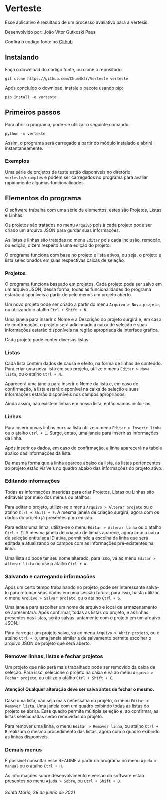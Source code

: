 # Verteste

Esse aplicativo é resultado de um processo avaliativo para a Vertesis.

Desenvolvido por: João Vitor Gutkoski Paes

Confira o codigo fonte no [Github](https://github.com/Chum4k3r/Verteste)


## Instalando

Faça o download do código fonte, ou clone o repositório

```
git clone https://github.com/Chum4k3r/Verteste verteste
```

Após concluído o download, instale o pacote usando pip:

```
pip install -e verteste
```


## Primeiros passos

Para abrir o programa, pode-se utilizar o seguinte comando:

```
python -m verteste
```

Assim, o programa será carregado a partir do módulo instalado e abrirá instantaneamente.

### Exemplos

Uma série de projetos de teste estão disponíveis no diretório `verteste/examples` e podem ser carregados no programa
para avaliar rapidamente algumas funcionalidades.


## Elementos do programa

O software trabalha com uma série de elementos, estes são Projetos, Listas e Linhas.

Os projetos são tratados no menu `Arquivo` pois à cada projeto pode ser criado um arquivo JSON para gurdar suas informações.

As listas e linhas são tratadas no menu `Editar` pois cada inclusão, remoção, ou edição, dizem respeito à uma edição do projeto.

O programa funciona com base no projeto e lista ativos, ou seja, o projeto e lista selecionados em suas respectivas caixas de seleção.


### Projetos

O programa funciona baseado em projetos. Cada projeto pode ser salvo em um arquivo JSON,
dessa forma, todas as funcionalidades do programa estarão disponíveis a partir de pelo menos um projeto aberto.

Um novo projeto pode ser criado a partir do menu `Arquivo > Novo projeto`, ou utilizando o atalho `Ctrl + Shift + N`.

Uma janela para inserir o Nome e a Descrição do projeto surgirá e, em caso de confirmação,
o projeto será adicionado a caixa de seleção e suas informações estarão disponíveis na região apropriada da interface gráfica.

Cada projeto pode conter diversas listas.


### Listas

Cada lista contém dados de causa e efeito, na forma de linhas de conteúdo.
Para criar uma nova lista em seu projeto, utilize o menu `Editar > Nova lista`, ou o atalho `Ctrl + N`.

Aparecerá uma janela para inserir o Nome da lista e, em caso de confirmação, a lista estará disponível na caixa de seleção
e suas informações estarão disponíveis nos campos apropriados.

Ainda assim, não existem linhas em nossa lista, então vamos incluí-las.


### Linhas

Para inserir novas linhas em sua lista utilize o menu `Editar > Inserir linha` ou o atalho `Ctrl + I`.
Surge, entao, uma janela para inserir as informações da linha.

Após inserir os dados, em caso de confirmação, a linha aparecerá na tabela abaixo das informações da lista.

Da mesma forma que a linha aparece abaixo da lista, as listas pertencentes ao projeto estão visíveis
no quadro abaixo das informações do projeto ativo.


### Editando informações

Todas as informações inseridas para criar Projetos, Listas ou Linhas são editáveis por meio dos menus ou atalhos.

Para editar o projeto, utiliza-se o menu `Arquivo > Alterar projeto` ou o atalho `Ctrl + Shift + E`. A mesma janela de criação
surgirá, agora com os dados do projeto já presentes para edição.

Para editar uma linha, utiliza-se o menu `Editar > Alterar linha` ou o atalho `Ctrl + E`. A mesma janela de criação de linhas aparece,
agora com a caixa de seleção entitulada ID ativa, permitindo a escolha da linha que será editada e atualizando os campos
com as informações pré-existentes na linha.

Uma lista só pode ter seu nome alterado, para isso, vá ao menu `Editar > Alterar lista` ou use o atalho `Ctrl + A`.


### Salvando e carregando informações

Após um certo tempo trabalhando no projeto, pode ser interessante salvá-lo para retomar seus dados em uma sessão futura, para isso,
basta utilizar o menu `Arquivo > Salvar projeto`, ou o atalho `Ctrl + S`.

Uma janela para escolher um nome de arquivo e local de armazenamento se apresentará. Após confirmar, todas as listas do projeto,
e as linhas presentes nas listas, serão salvas juntamente com o projeto em um arquivo JSON.

Para carregar um projeto salvo, vá ao menu `Arquivo > Abrir projeto`, ou o atalho `Ctrl + O`, uma janela similar a de salvamento
permite escolher o arquivo JSON de projeto que será aberto.


### Remover linhas, listas e fechar projetos

Um projeto que não será mais trabalhado pode ser removido da caixa de seleção. Para isso, selecione o projeto na caixa e vá ao menu
`Arquivo > Fechar projeto`, ou utilize o atalho `Ctrl + Shift + C`.

#### **Atenção! Qualquer alteração deve ser salva antes de fechar o mesmo.**

Caso uma lista, não seja mais necessária no projeto, o menu `Editar > Remover lista`. Uma janela com um quadro exibindo todas as listas
do projeto se abrira. Esse quadro permite múltipla seleção e, ao confirmar, as listas selecionadas serão removidas do projeto.

Para remover uma linha, o menu `Editar > Remover linha`, ou atalho `Ctrl + R` realizam o mesmo procedimento das listas, agora com o quadro
exibindo as linhas disponíveis.


### Demais menus

É possível consultar esse README a partir do programa no menu `Ajuda > Manual` ou o atalho `Ctrl + H`.

As informações sobre desenvolvimento e versao do software estao presentes no menu `Ajuda > Sobre`, ou `Ctrl + Shift + B`.




###### Santa Maria, 29 de junho de 2021
